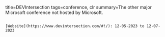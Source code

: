 title=DEVIntersection
tags=conference, clr
summary=The other major Microsoft conference not hosted by Microsoft.
~~~~~~

[Website](https://www.devintersection.com/#!/): 12-05-2023 to 12-07-2023
